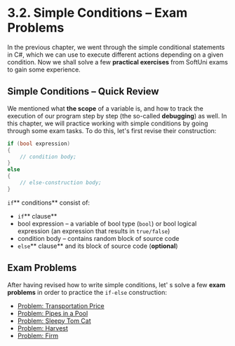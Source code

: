 # 3.2. Simple Conditions – Exam Problems

In the previous chapter, we went through the simple conditional statements in C#, which we can use to execute different actions depending on a given condition. Now we shall solve a few **practical exercises** from SoftUni exams to gain some experience.

## Simple Conditions – Quick Review

We mentioned what **the scope** of a variable is, and how to track the execution of our program step by step (the so-called **debugging**) as well. In this chapter, we will practice working with simple conditions by going through some exam tasks. To do this, let's first revise their construction:

```csharp
if (bool expression)
{
    // condition body;
}
else
{
    // else-construction body;
}
```

`if`\*\* conditions\*\* consist of:

* `if`\*\* clause\*\*
* bool expression – a variable of bool type (`bool`) or bool logical expression (an expression that results in `true/false`)
* condition body – contains random block of source code
* `else`\*\* clause\*\* and its block of source code (**optional**)

## Exam Problems

After having revised how to write simple conditions, let' s solve a few **exam problems** in order to practice the `if-else` construction:

* [Problem: Transportation Price](ticket-price.md)
* [Problem: Pipes in a Pool](pipes-in-pool.md)
* [Problem: Sleepy Tom Cat](sleepy-tom-cat.md)
* [Problem: Harvest](harvest.md)
* [Problem: Firm](firm.md)
